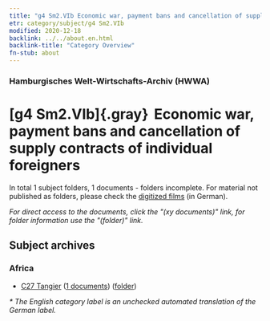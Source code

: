 ```yaml
---
title: "g4 Sm2.VIb Economic war, payment bans and cancellation of supply contracts of individual foreigners"
etr: category/subject/g4 Sm2.VIb
modified: 2020-12-18
backlink: ../../about.en.html
backlink-title: "Category Overview"
fn-stub: about
---
```


### Hamburgisches Welt-Wirtschafts-Archiv (HWWA)
# [g4 Sm2.VIb]{.gray}&#8201; Economic war, payment bans and cancellation of supply contracts of individual foreigners&#160; 





In total 1 subject folders, 1 documents - folders incomplete.
For material not published as folders, please check the [digitized films](/film/h1_sh) (in German).

_For direct access to the documents, click the "(xy documents)" link, for folder information use the "(folder)" link._

## Subject archives



### Africa

- [C27 Tangier](../../../geo/about.en.html#C27) (<a href="https://dfg-viewer.de/show/?tx_dlf[id]=https://pm20.zbw.eu/mets/sh/1413xx/141360/1444xx/144480/public.mets.en.xml" target="_blank">1 documents</a>) ([folder](http://purl.org/pressemappe20/folder/sh/141360,144480))


_* The English category label is an unchecked automated translation of the German label._

